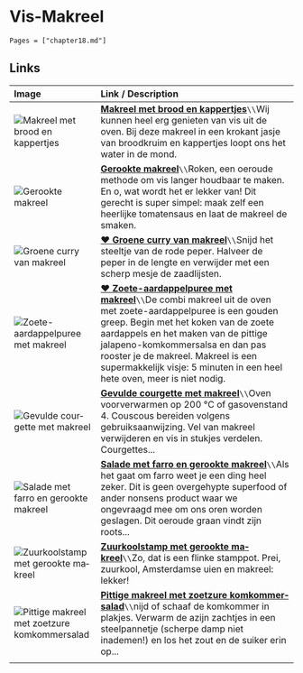 # Vis-Makreel

```@contents
Pages = ["chapter18.md"]
```

## Links

| Image| Link / Description |
| :--- | :--- |
| ![Makreel met brood en kappertjes](https://deliciousmagazine.nl/app/uploads/2016/07/jun-2012-sgombro.jpg)| **[Makreel met brood en kappertjes](https://deliciousmagazine.nl/koken/makreel-brood-en-kappertjes/)**``\\``Wij kunnen heel erg genieten van vis uit de oven. Bij deze makreel in een krokant jasje van broodkruim en kappertjes loopt ons het water in de mond.|   |
| ![Gerookte makreel](https://deliciousmagazine.nl/app/uploads/2015/01/makreel.jpg) | **[Gerookte makreel](https://deliciousmagazine.nl/delicious-helpt/makreel/)**``\\``Roken, een oeroude methode om vis langer houdbaar te maken. En o, wat wordt het er lekker van! Dit gerecht is super simpel: maak zelf een heerlijke tomatensaus en laat de makreel de smaken.  |
| ![Groene curry van makreel](https://static.ah.nl/static/recepten/img_010030_445x297_JPG.jpg) | **[♥ Groene curry van makreel](https://www.ah.nl/allerhande/recept/R-R581546/groene-curry-van-makreel)**``\\``Snijd het steeltje van de rode peper. Halveer de peper in de lengte en verwijder met een scherp mesje de zaadlijsten. |
| ![Zoete-aardappelpuree met makreel](https://deliciousmagazine.nl/site/app/uploads/2019/10/Zoete-aardappelpuree-met-geroosterde-makreel_preview-1-683x1024.jpg) | **[♥ Zoete-aardappelpuree met makreel](https://deliciousmagazine.nl/site/recept/wprm-zoete-aardappelpuree-met-makreel/)**``\\``De combi makreel uit de oven met zoete-aardappelpuree is een gouden greep. Begin met het koken van de zoete aardappels en het maken van de pittige jalapeno-komkommersalsa en dan pas rooster je de makreel. Makreel is een supermakkelijk visje: 5 minuten in een heel hete oven, meer is niet nodig. |
| ![Ge­vul­de cour­get­te met ma­kreel](https://static.ah.nl/static/recepten/img_012049_445x297_JPG.jpg) | **[Ge­vul­de cour­get­te met ma­kreel](https://www.ah.nl/allerhande/recept/R-R122356/gevulde-courgette-met-makreel)**``\\``Oven voorverwarmen op 200 °C of gasovenstand 4. Couscous bereiden volgens gebruiksaanwijzing. Vel van makreel verwijderen en vis in stukjes verdelen. Courgettes... |
| ![Salade met farro en gerookte makreel](https://www.francescakookt.nl/wp-content/uploads/salade-met-farro-en-gerookte-makreel-1.jpg)  | **[Salade met farro en gerookte makreel](https://www.francescakookt.nl/salade-met-farro-en-gerookte-makreel/)**``\\``Als het gaat om farro weet je een ding heel zeker. Dit is geen overgehypte superfood of ander nonsens product waar we ongevraagd mee om ons oren worden geslagen. Dit oeroude graan vindt zijn roots... |
| ![Zuur­kool­stamp met ge­rook­te ma­kreel](https://static.ah.nl/static/recepten/img_085173_445x297_JPG.jpg) | **[Zuur­kool­stamp met ge­rook­te ma­kreel](https://www.ah.nl/allerhande/recept/R-R1187746/zuurkoolstamp-met-gerookte-makreel)**``\\``Zo, dat is een flinke stamppot. Prei, zuurkool, Amsterdamse uien en makreel: lekker! |
| ![Pit­ti­ge ma­kreel met zoet­zu­re kom­kom­mer­sa­la­d](https://static.ah.nl/static/recepten/img_049725_445x297_JPG.jpg) | **[Pit­ti­ge ma­kreel met zoet­zu­re kom­kom­mer­sa­la­d](https://www.ah.nl/allerhande/recept/R-R274052/pittige-makreel-met-zoetzure-komkommersalade)**``\\``nijd of schaaf de komkommer in plakjes. Verwarm de azijn zachtjes in een steelpannetje (scherpe damp niet inademen!) en los het zout en de suiker erin op... |
| |
